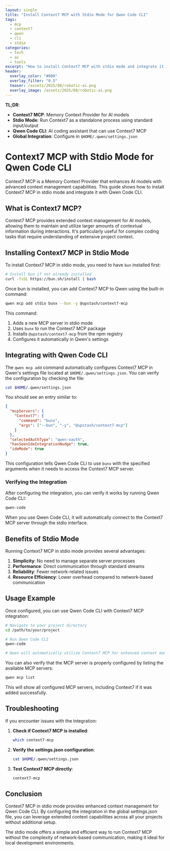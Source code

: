 ```yaml
---
layout: single
title: "Install Context7 MCP with Stdio Mode for Qwen Code CLI"
tags:
  - mcp
  - context7
  - qwen
  - cli
  - stdio
categories:
  - tech
  - ai
  - tools
excerpt: "How to install Context7 MCP with stdio mode and integrate it with Qwen Code CLI globally using settings.json configuration."
header:
  overlay_color: "#000"
  overlay_filter: "0.5"
  teaser: /assets/2025/08/robotic-ai.png
  overlay_image: /assets/2025/08/robotic-ai.png
---
```


**TL;DR**:
- **Context7 MCP**: Memory Context Provider for AI models
- **Stdio Mode**: Run Context7 as a standalone process using standard input/output
- **Qwen Code CLI**: AI coding assistant that can use Context7 MCP
- **Global Integration**: Configure in `$HOME/.qwen/settings.json`

# Context7 MCP with Stdio Mode for Qwen Code CLI

Context7 MCP is a Memory Context Provider that enhances AI models with advanced context management capabilities. This guide shows how to install Context7 MCP in stdio mode and integrate it with Qwen Code CLI.

## What is Context7 MCP?

Context7 MCP provides extended context management for AI models, allowing them to maintain and utilize larger amounts of contextual information during interactions. It's particularly useful for complex coding tasks that require understanding of extensive project context.

## Installing Context7 MCP in Stdio Mode

To install Context7 MCP in stdio mode, you need to have `bun` installed first:

```bash
# Install bun if not already installed
curl -fsSL https://bun.sh/install | bash
```

Once bun is installed, you can add Context7 MCP to Qwen using the built-in command:

```bash
qwen mcp add stdio bunx --bun -y @upstash/context7-mcp
```

This command:
1. Adds a new MCP server in stdio mode
2. Uses `bunx` to run the Context7 MCP package
3. Installs `@upstash/context7-mcp` from the npm registry
4. Configures it automatically in Qwen's settings

## Integrating with Qwen Code CLI

The `qwen mcp add` command automatically configures Context7 MCP in Qwen's settings file located at `$HOME/.qwen/settings.json`. You can verify the configuration by checking the file:

```bash
cat $HOME/.qwen/settings.json
```

You should see an entry similar to:

```json
{
  "mcpServers": {
    "Context7": {
      "command": "bunx",
      "args": ["--bun", "-y", "@upstash/context7-mcp"]
    }
  },
  "selectedAuthType": "qwen-oauth",
  "hasSeenIdeIntegrationNudge": true,
  "ideMode": true
}
```

This configuration tells Qwen Code CLI to use `bunx` with the specified arguments when it needs to access the Context7 MCP server.

### Verifying the Integration

After configuring the integration, you can verify it works by running Qwen Code CLI:

```bash
qwen-code
```

When you use Qwen Code CLI, it will automatically connect to the Context7 MCP server through the stdio interface.

## Benefits of Stdio Mode

Running Context7 MCP in stdio mode provides several advantages:

1. **Simplicity**: No need to manage separate server processes
2. **Performance**: Direct communication through standard streams
3. **Reliability**: Fewer network-related issues
4. **Resource Efficiency**: Lower overhead compared to network-based communication

## Usage Example

Once configured, you can use Qwen Code CLI with Context7 MCP integration:

```bash
# Navigate to your project directory
cd /path/to/your/project

# Run Qwen Code CLI
qwen-code

# Qwen will automatically utilize Context7 MCP for enhanced context management
```

You can also verify that the MCP server is properly configured by listing the available MCP servers:

```bash
qwen mcp list
```

This will show all configured MCP servers, including Context7 if it was added successfully.

## Troubleshooting

If you encounter issues with the integration:

1. **Check if Context7 MCP is installed**:
   ```bash
   which context7-mcp
   ```

2. **Verify the settings.json configuration**:
   ```bash
   cat $HOME/.qwen/settings.json
   ```

3. **Test Context7 MCP directly**:
   ```bash
   context7-mcp
   ```

## Conclusion

Context7 MCP in stdio mode provides enhanced context management for Qwen Code CLI. By configuring the integration in the global settings.json file, you can leverage extended context capabilities across all your projects without additional setup.

The stdio mode offers a simple and efficient way to run Context7 MCP without the complexity of network-based communication, making it ideal for local development environments.